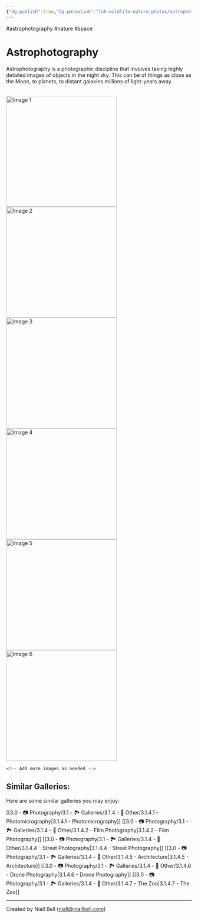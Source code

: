 ```yaml
---
{"dg-publish":true,"dg-permalink":"/uk-wildlife-nature-photos/astrophotography/","permalink":"/uk-wildlife-nature-photos/astrophotography/","title":"Astrophotography","tags":["nature","photography","astrophotography","space"],"noteIcon":null,"created":"2024-04-17T21:09:54.156+01:00","updated":"2024-05-03T13:02:52.418+01:00"}
---
```


#astrophotography #nature #space
# Astrophotography

Astrophotography is a photographic discipline that involves taking highly detailed images of objects in the night sky. This can be of things as close as the Moon, to planets, to distant galaxies millions of light-years away.

<br>
<div class="gallery">
    <a href="https://i.imgur.com/Rn9G10s.jpeg" data-fancybox="gallery">
        <img src="https://i.imgur.com/Rn9G10s.jpeg" alt="Image 1" width="300">
    </a>
    <a href="https://i.imgur.com/b683zi2.jpeg" data-fancybox="gallery">
        <img src="https://i.imgur.com/b683zi2.jpeg" alt="Image 2" width="300">
    </a>
    <a href="https://i.imgur.com/vRWAJhK.jpeg" data-fancybox="gallery">
        <img src="https://i.imgur.com/vRWAJhK.jpeg" alt="Image 3" width="300">
    </a>
    <a href="https://i.imgur.com/Mupm9aZ.jpeg" data-fancybox="gallery">
        <img src="https://i.imgur.com/Mupm9aZ.jpeg" alt="Image 4" width="300">
    </a>
    <a href="https://i.imgur.com/5dbfil7.jpeg" data-fancybox="gallery">
        <img src="https://i.imgur.com/5dbfil7.jpeg" alt="Image 5" width="300">
    </a>
    <a href="https://i.imgur.com/KjAa1WW.jpeg" data-fancybox="gallery">
        <img src="https://i.imgur.com/KjAa1WW.jpeg" alt="Image 6" width="300">
    </a>

    <!-- Add more images as needed -->
</div>


## Similar Galleries:

Here are some similar galleries you may enjoy:

[[3.0 - 📷 Photography/3.1 - 🏞️ Galleries/3.1.4 - 🚀 Other/3.1.4.1 - Photomicrography\|3.1.4.1 - Photomicrography]]
[[3.0 - 📷 Photography/3.1 - 🏞️ Galleries/3.1.4 - 🚀 Other/3.1.4.2 - Film Photography\|3.1.4.2 - Film Photography]]
[[3.0 - 📷 Photography/3.1 - 🏞️ Galleries/3.1.4 - 🚀 Other/3.1.4.4 - Street Photography\|3.1.4.4 - Street Photography]]
[[3.0 - 📷 Photography/3.1 - 🏞️ Galleries/3.1.4 - 🚀 Other/3.1.4.5 - Architecture\|3.1.4.5 - Architecture]]
[[3.0 - 📷 Photography/3.1 - 🏞️ Galleries/3.1.4 - 🚀 Other/3.1.4.6 - Drone Photography\|3.1.4.6 - Drone Photography]]
[[3.0 - 📷 Photography/3.1 - 🏞️ Galleries/3.1.4 - 🚀 Other/3.1.4.7 - The Zoo\|3.1.4.7 - The Zoo]]




---
Created by Niall Bell (niall@niallbell.com)